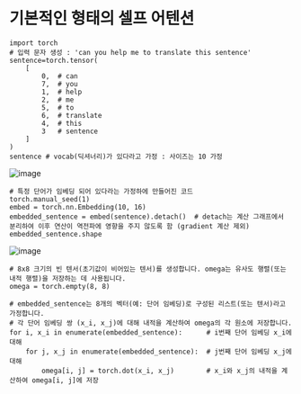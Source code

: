 # 기본적인 형태의 셀프 어텐션
```
import torch
# 입력 문자 생성 : 'can you help me to translate this sentence'
sentence=torch.tensor(
    [
        0,  # can
        7,  # you
        1,  # help
        2,  # me
        5,  # to
        6,  # translate
        4,  # this
        3   # sentence
    ]
)
sentence # vocab(딕셔너리)가 있다라고 가정 : 사이즈는 10 가정
```
![image](https://github.com/user-attachments/assets/ca956c45-8491-4abf-be24-10011acbe7af)

```
# 특정 단어가 임베딩 되어 있다라는 가정하에 만들어진 코드
torch.manual_seed(1)
embed = torch.nn.Embedding(10, 16)
embedded_sentence = embed(sentence).detach()  # detach는 계산 그래프에서 분리하여 이후 연산이 역전파에 영향을 주지 않도록 함 (gradient 계산 제외)
embedded_sentence.shape
```
![image](https://github.com/user-attachments/assets/57b5b50f-c63b-46b2-8f84-c7aa2566287f)

```
# 8x8 크기의 빈 텐서(초기값이 비어있는 텐서)를 생성합니다. omega는 유사도 행렬(또는 내적 행렬)을 저장하는 데 사용됩니다.
omega = torch.empty(8, 8)

# embedded_sentence는 8개의 벡터(예: 단어 임베딩)로 구성된 리스트(또는 텐서)라고 가정합니다.
# 각 단어 임베딩 쌍 (x_i, x_j)에 대해 내적을 계산하여 omega의 각 원소에 저장합니다.
for i, x_i in enumerate(embedded_sentence):      # i번째 단어 임베딩 x_i에 대해
    for j, x_j in enumerate(embedded_sentence):  # j번째 단어 임베딩 x_j에 대해
        omega[i, j] = torch.dot(x_i, x_j)        # x_i와 x_j의 내적을 계산하여 omega[i, j]에 저장
```
